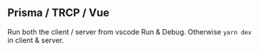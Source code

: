 ## Prisma / TRCP / Vue

Run both the client / server from vscode Run & Debug.
Otherwise `yarn dev` in client & server.
